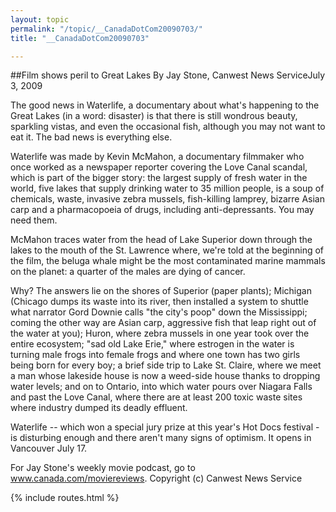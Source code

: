 ```yaml
---
layout: topic
permalink: "/topic/__CanadaDotCom20090703/"
title: "__CanadaDotCom20090703"

---
```


##Film shows peril to Great Lakes
By Jay Stone, Canwest News ServiceJuly 3, 2009


The good news in Waterlife, a documentary about what's happening to the Great Lakes (in a word: disaster) is that there is still wondrous beauty, sparkling vistas, and even the occasional fish, although you may not want to eat it. The bad news is everything else.

Waterlife was made by Kevin McMahon, a documentary filmmaker who once worked as a newspaper reporter covering the Love Canal scandal, which is part of the bigger story: the largest supply of fresh water in the world, five lakes that supply drinking water to 35 million people, is a soup of chemicals, waste, invasive zebra mussels, fish-killing lamprey, bizarre Asian carp and a pharmacopoeia of drugs, including anti-depressants. You may need them.

McMahon traces water from the head of Lake Superior down through the lakes to the mouth of the St. Lawrence where, we're told at the beginning of the film, the beluga whale might be the most contaminated marine mammals on the planet: a quarter of the males are dying of cancer.

Why? The answers lie on the shores of Superior (paper plants); Michigan (Chicago dumps its waste into its river, then installed a system to shuttle what narrator Gord Downie calls "the city's poop" down the Mississippi; coming the other way are Asian carp, aggressive fish that leap right out of the water at you); Huron, where zebra mussels in one year took over the entire ecosystem; "sad old Lake Erie," where estrogen in the water is turning male frogs into female frogs and where one town has two girls being born for every boy; a brief side trip to Lake St. Claire, where we meet a man whose lakeside house is now a weed-side house thanks to dropping water levels; and on to Ontario, into which water pours over Niagara Falls and past the Love Canal, where there are at least 200 toxic waste sites where industry dumped its deadly effluent.

Waterlife -- which won a special jury prize at this year's Hot Docs festival -  is disturbing enough and there aren't many signs of optimism. It opens in Vancouver July 17.

For Jay Stone's weekly movie podcast, go to www.canada.com/moviereviews.
Copyright (c) Canwest News Service

{% include routes.html %}
